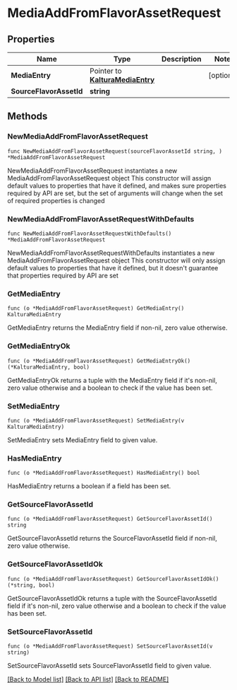 # MediaAddFromFlavorAssetRequest

## Properties

Name | Type | Description | Notes
------------ | ------------- | ------------- | -------------
**MediaEntry** | Pointer to [**KalturaMediaEntry**](KalturaMediaEntry.md) |  | [optional] 
**SourceFlavorAssetId** | **string** |  | 

## Methods

### NewMediaAddFromFlavorAssetRequest

`func NewMediaAddFromFlavorAssetRequest(sourceFlavorAssetId string, ) *MediaAddFromFlavorAssetRequest`

NewMediaAddFromFlavorAssetRequest instantiates a new MediaAddFromFlavorAssetRequest object
This constructor will assign default values to properties that have it defined,
and makes sure properties required by API are set, but the set of arguments
will change when the set of required properties is changed

### NewMediaAddFromFlavorAssetRequestWithDefaults

`func NewMediaAddFromFlavorAssetRequestWithDefaults() *MediaAddFromFlavorAssetRequest`

NewMediaAddFromFlavorAssetRequestWithDefaults instantiates a new MediaAddFromFlavorAssetRequest object
This constructor will only assign default values to properties that have it defined,
but it doesn't guarantee that properties required by API are set

### GetMediaEntry

`func (o *MediaAddFromFlavorAssetRequest) GetMediaEntry() KalturaMediaEntry`

GetMediaEntry returns the MediaEntry field if non-nil, zero value otherwise.

### GetMediaEntryOk

`func (o *MediaAddFromFlavorAssetRequest) GetMediaEntryOk() (*KalturaMediaEntry, bool)`

GetMediaEntryOk returns a tuple with the MediaEntry field if it's non-nil, zero value otherwise
and a boolean to check if the value has been set.

### SetMediaEntry

`func (o *MediaAddFromFlavorAssetRequest) SetMediaEntry(v KalturaMediaEntry)`

SetMediaEntry sets MediaEntry field to given value.

### HasMediaEntry

`func (o *MediaAddFromFlavorAssetRequest) HasMediaEntry() bool`

HasMediaEntry returns a boolean if a field has been set.

### GetSourceFlavorAssetId

`func (o *MediaAddFromFlavorAssetRequest) GetSourceFlavorAssetId() string`

GetSourceFlavorAssetId returns the SourceFlavorAssetId field if non-nil, zero value otherwise.

### GetSourceFlavorAssetIdOk

`func (o *MediaAddFromFlavorAssetRequest) GetSourceFlavorAssetIdOk() (*string, bool)`

GetSourceFlavorAssetIdOk returns a tuple with the SourceFlavorAssetId field if it's non-nil, zero value otherwise
and a boolean to check if the value has been set.

### SetSourceFlavorAssetId

`func (o *MediaAddFromFlavorAssetRequest) SetSourceFlavorAssetId(v string)`

SetSourceFlavorAssetId sets SourceFlavorAssetId field to given value.



[[Back to Model list]](../README.md#documentation-for-models) [[Back to API list]](../README.md#documentation-for-api-endpoints) [[Back to README]](../README.md)


